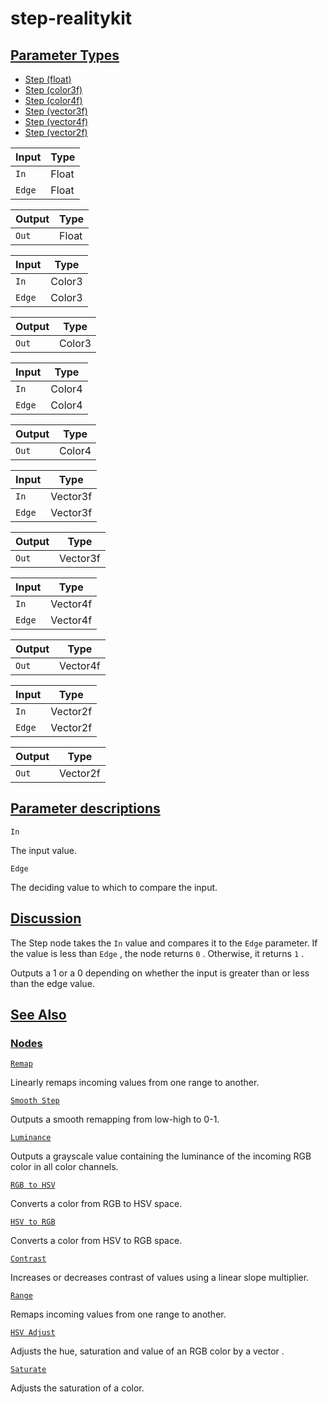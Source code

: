 # step-realitykit


[Parameter Types](/documentation/shadergraph/adjustment/step-(realitykit)#Parameter-Types)
------------------------------------------------------------------------------------------

* [Step (float)](#)
* [Step (color3f)](#)
* [Step (color4f)](#)
* [Step (vector3f)](#)
* [Step (vector4f)](#)
* [Step (vector2f)](#)

| Input | Type |
| --- | --- |
| `In` | Float |
| `Edge` | Float |

| Output | Type |
| --- | --- |
| `Out` | Float |

| Input | Type |
| --- | --- |
| `In` | Color3 |
| `Edge` | Color3 |

| Output | Type |
| --- | --- |
| `Out` | Color3 |

| Input | Type |
| --- | --- |
| `In` | Color4 |
| `Edge` | Color4 |

| Output | Type |
| --- | --- |
| `Out` | Color4 |

| Input | Type |
| --- | --- |
| `In` | Vector3f |
| `Edge` | Vector3f |

| Output | Type |
| --- | --- |
| `Out` | Vector3f |

| Input | Type |
| --- | --- |
| `In` | Vector4f |
| `Edge` | Vector4f |

| Output | Type |
| --- | --- |
| `Out` | Vector4f |

| Input | Type |
| --- | --- |
| `In` | Vector2f |
| `Edge` | Vector2f |

| Output | Type |
| --- | --- |
| `Out` | Vector2f |

[Parameter descriptions](/documentation/shadergraph/adjustment/step-(realitykit)#Parameter-descriptions)
--------------------------------------------------------------------------------------------------------

`In` 

 The input value.
 

`Edge` 

 The deciding value to which to compare the input.
 

[Discussion](/documentation/shadergraph/adjustment/step-(realitykit)#Discussion)
--------------------------------------------------------------------------------

 The Step node takes the
 `In` 
 value and compares it to the
 `Edge` 
 parameter. If the value is less than
 `Edge` 
 , the node returns
 `0` 
 . Otherwise, it returns
 `1` 
 .
 

 Outputs a 1 or a 0 depending on whether the input is greater than or less than the edge value.

[See Also](/documentation/shadergraph/adjustment/step-(realitykit)#see-also)
----------------------------------------------------------------------------

### [Nodes](/documentation/shadergraph/adjustment/step-(realitykit)#nodes)

[`Remap`](/documentation/shadergraph/adjustment/remap)

 Linearly remaps incoming values from one range to another.
 

[`Smooth Step`](/documentation/shadergraph/adjustment/smooth-step)

 Outputs a smooth remapping from low-high to 0-1.
 

[`Luminance`](/documentation/shadergraph/adjustment/luminance)

 Outputs a grayscale value containing the luminance of the incoming RGB color in all color channels.
 

[`RGB to HSV`](/documentation/shadergraph/adjustment/rgb-to-hsv)

 Converts a color from RGB to HSV space.
 

[`HSV to RGB`](/documentation/shadergraph/adjustment/hsv-to-rgb)

 Converts a color from HSV to RGB space.
 

[`Contrast`](/documentation/shadergraph/adjustment/contrast)

 Increases or decreases contrast of values using a linear slope multiplier.
 

[`Range`](/documentation/shadergraph/adjustment/range)

 Remaps incoming values from one range to another.
 

[`HSV Adjust`](/documentation/shadergraph/adjustment/hsv-adjust)

 Adjusts the hue, saturation and value of an RGB color by a vector .
 

[`Saturate`](/documentation/shadergraph/adjustment/saturate)

 Adjusts the saturation of a color.
 

